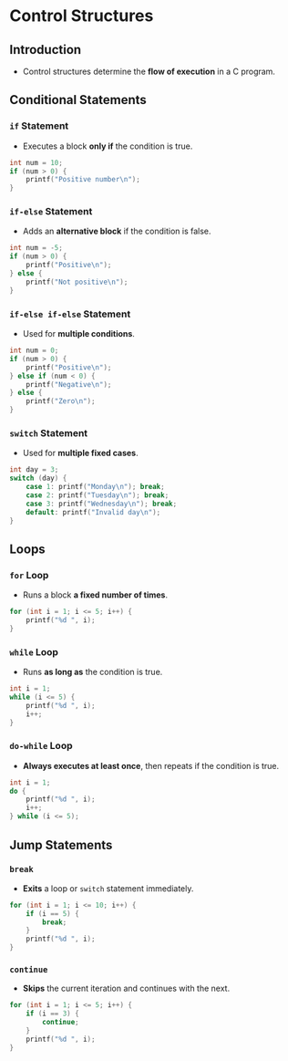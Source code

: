 # Control Structures

## Introduction
- Control structures determine the **flow of execution** in a C program.

## Conditional Statements

### `if` Statement
- Executes a block **only if** the condition is true.
```c
int num = 10;
if (num > 0) {
    printf("Positive number\n");
}
```

### `if-else` Statement
- Adds an **alternative block** if the condition is false.
```c
int num = -5;
if (num > 0) {
    printf("Positive\n");
} else {
    printf("Not positive\n");
}
```

### `if-else if-else` Statement
- Used for **multiple conditions**.
```c
int num = 0;
if (num > 0) {
    printf("Positive\n");
} else if (num < 0) {
    printf("Negative\n");
} else {
    printf("Zero\n");
}
```

### `switch` Statement
- Used for **multiple fixed cases**.
```c
int day = 3;
switch (day) {
    case 1: printf("Monday\n"); break;
    case 2: printf("Tuesday\n"); break;
    case 3: printf("Wednesday\n"); break;
    default: printf("Invalid day\n");
}
```

## Loops

### `for` Loop
- Runs a block **a fixed number of times**.
```c
for (int i = 1; i <= 5; i++) {
    printf("%d ", i);
}
```

### `while` Loop
- Runs **as long as** the condition is true.
```c
int i = 1;
while (i <= 5) {
    printf("%d ", i);
    i++;
}
```

### `do-while` Loop
- **Always executes at least once**, then repeats if the condition is true.
```c
int i = 1;
do {
    printf("%d ", i);
    i++;
} while (i <= 5);
```

## Jump Statements

### `break`
- **Exits** a loop or `switch` statement immediately.
```c
for (int i = 1; i <= 10; i++) {
    if (i == 5) {
        break;
    }
    printf("%d ", i);
}
```

### `continue`
- **Skips** the current iteration and continues with the next.
```c
for (int i = 1; i <= 5; i++) {
    if (i == 3) {
        continue;
    }
    printf("%d ", i);
}
```